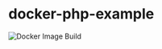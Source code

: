 # docker-php-example
![Docker Image Build](https://github.com/chucklowery/docker-php-example/actions/workflows/main.yml/badge.svg)
